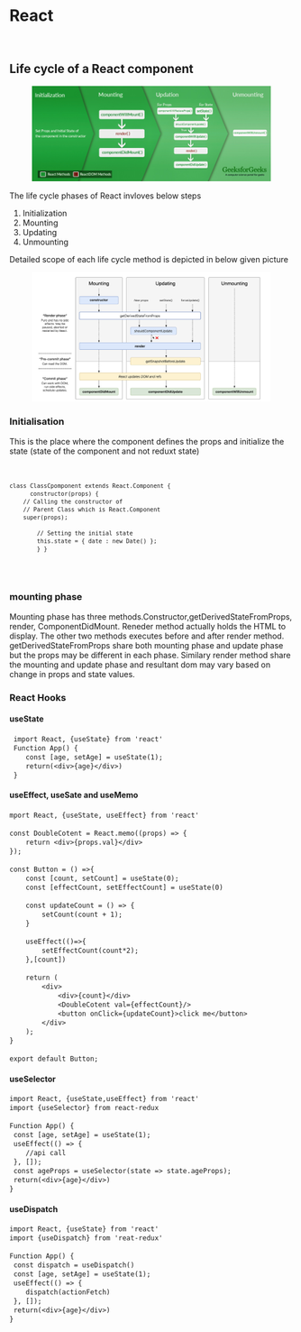 <h1>React</h1></br>

<h2>Life cycle of a React component</h2>
  <section>
	  <article>
		  <figure>
        <img src="/src/img/lifecycle_reactjs.jpg" />
      </figure>
    </article>
  </section>
  <section> 
  The life cycle phases of React invloves below steps
  <ol>
  <li>Initialization</li>
  <li>Mounting</li>
  <li>Updating</li>
  <li>Unmounting</li>
  </ol>
  </section>
  <section>
	Detailed scope of each life cycle method is depicted in below given picture
	<figure>
		<img src="/src/img/DetailedLifecycle.png" />
	</figure>
  </section>
  <section><article>
  <h3>Initialisation</h3>
  This is the place where the component defines the props and initialize the state (state of the component and not reduxt state)
  <br/>
<code>
	
	class ClassCpomponent extends React.Component {		
          constructor(props) {   
		// Calling the constructor of  
		// Parent Class which is React.Component 
		super(props);  
          
        	// Setting the initial state 
        	this.state = { date : new Date() };  
    		} } 
  
  </code>
  </article>
  </section>
  
<section>
<h3>mounting phase</h3>
<article>
Mounting phase has three methods.Constructor,getDerivedStateFromProps, render, ComponentDidMount. Reneder method actually holds the HTML to display. The other two methods executes before and after render method. getDerivedStateFromProps share both mounting phase and update phase but the props may be different in each phase. Similary render method share the mounting and update phase and resultant dom may vary based on change in props and state values.
</article>

</section>
<section>
<h3>React Hooks</h3>
<h4>useState</h4>
	
```
 import React, {useState} from 'react'
 Function App() {
	const [age, setAge] = useState(1);
	return(<div>{age}</div>)
 }
```

</section>
<section>
<h4>useEffect, useSate and useMemo</h4>
	
```
mport React, {useState, useEffect} from 'react'

const DoubleCotent = React.memo((props) => {
    return <div>{props.val}</div>
});

const Button = () =>{
    const [count, setCount] = useState(0);
    const [effectCount, setEffectCount] = useState(0)

    const updateCount = () => {
        setCount(count + 1);
    }

    useEffect(()=>{
        setEffectCount(count*2);
    },[count])

    return (
        <div>
            <div>{count}</div>
            <DoubleCotent val={effectCount}/>
            <button onClick={updateCount}>click me</button>
        </div>
    );
}

export default Button;
```

</section>
<section>
<h4>useSelector</h4>
	
```
import React, {useState,useEffect} from 'react'
import {useSelector} from react-redux
	
Function App() {
 const [age, setAge] = useState(1);
 useEffect(() => {
 	//api call
 }, []);
 const ageProps = useSelector(state => state.ageProps);
 return(<div>{age}</div>)
}
```

</section>
<section>
<h4>useDispatch</h4>
	
```
import React, {useState} from 'react'
import {useDispatch} from 'reat-redux'

Function App() {
 const dispatch = useDispatch()
 const [age, setAge] = useState(1);
 useEffect(() => {
	dispatch(actionFetch)
 }, []);
 return(<div>{age}</div>)
}
```

</section>
